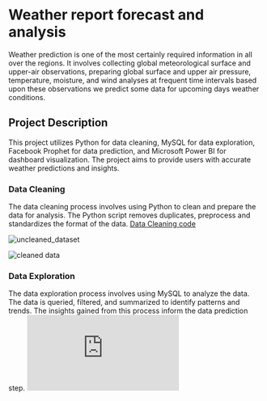 # Weather report forecast and analysis

Weather prediction is one of the most certainly required information in all over the regions. It involves collecting global meteorological surface and upper-air observations, preparing global surface and upper air pressure, temperature, moisture, and wind analyses at frequent time intervals based upon these observations we predict some data for upcoming days weather conditions.

## Project Description
This project utilizes Python for data cleaning, MySQL for data exploration, Facebook Prophet for data prediction, and Microsoft Power BI for dashboard visualization. The project aims to provide users with accurate weather predictions and insights.


### Data Cleaning
The data cleaning process involves using Python to clean and prepare the data for analysis. The Python script removes duplicates, preprocess and standardizes the format of the data. [Data Cleaning code](https://github.com/sarmad9987/Weather-report-forecasting-Analysis-Python-MySql-PowerBI/blob/main/weather_dataset_cleaning.ipynb)

![uncleaned_dataset](https://user-images.githubusercontent.com/90148389/225699786-238ed494-df27-4fd8-83db-eb00049b72e3.png)

![cleaned data](https://user-images.githubusercontent.com/90148389/225699810-b8721fed-01a5-4231-a3c9-b429b42e956c.png)


### Data Exploration
The data exploration process involves using MySQL to analyze the data. The data is queried, filtered, and summarized to identify patterns and trends. The insights gained from this process inform the data prediction step. 
![SQL Queries](https://github.com/sarmad9987/Weather-report-forecasting-Analysis-Python-MySql-PowerBI/blob/main/Weather_data_queries.sql)
